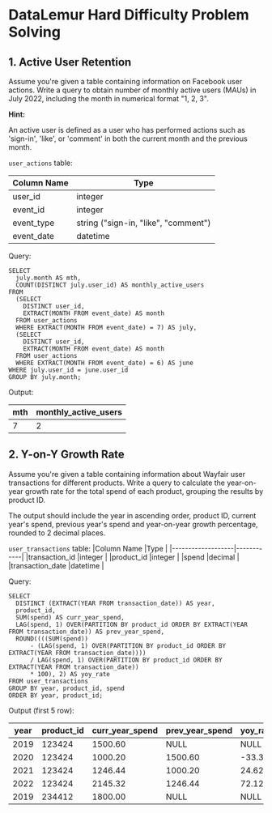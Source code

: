 # DataLemur Hard Difficulty Problem Solving

## 1. Active User Retention
Assume you're given a table containing information on Facebook user actions. Write a query to obtain number of monthly active users (MAUs) in July 2022, including the month in numerical format "1, 2, 3".

**Hint:**

An active user is defined as a user who has performed actions such as 'sign-in', 'like', or 'comment' in both the current month and the previous month.

`user_actions` table:

|Column Name	|Type                                    |
|-------------|----------------------------------------|
|user_id      |integer                                 |
|event_id     |integer                                 |
|event_type   |string ("sign-in, "like", "comment")    |
|event_date   |datetime                                |

Query:

    SELECT
      july.month AS mth,
      COUNT(DISTINCT july.user_id) AS monthly_active_users
    FROM
      (SELECT
        DISTINCT user_id,
        EXTRACT(MONTH FROM event_date) AS month
      FROM user_actions
      WHERE EXTRACT(MONTH FROM event_date) = 7) AS july,
      (SELECT
        DISTINCT user_id,
        EXTRACT(MONTH FROM event_date) AS month
      FROM user_actions
      WHERE EXTRACT(MONTH FROM event_date) = 6) AS june
    WHERE july.user_id = june.user_id
    GROUP BY july.month;

Output:

|mth	|monthly_active_users|
|-----|--------------------|
|7	  |2                   |

## 2. Y-on-Y Growth Rate
Assume you're given a table containing information about Wayfair user transactions for different products. Write a query to calculate the year-on-year growth rate for the total spend of each product, grouping the results by product ID.

The output should include the year in ascending order, product ID, current year's spend, previous year's spend and year-on-year growth percentage, rounded to 2 decimal places.

`user_transactions` table:
|Column Name        |Type        |
|-------------------|------------|
|transaction_id     |integer     |
|product_id         |integer     |
|spend              |decimal     |
|transaction_date   |datetime    |

Query:

    SELECT
      DISTINCT (EXTRACT(YEAR FROM transaction_date)) AS year,
      product_id,
      SUM(spend) AS curr_year_spend,
      LAG(spend, 1) OVER(PARTITION BY product_id ORDER BY EXTRACT(YEAR FROM transaction_date)) AS prev_year_spend,
      ROUND((((SUM(spend)) 
          - (LAG(spend, 1) OVER(PARTITION BY product_id ORDER BY EXTRACT(YEAR FROM transaction_date)))) 
          / LAG(spend, 1) OVER(PARTITION BY product_id ORDER BY EXTRACT(YEAR FROM transaction_date)) 
          * 100), 2) AS yoy_rate
    FROM user_transactions
    GROUP BY year, product_id, spend
    ORDER BY year, product_id;

Output (first 5 row):

|year    |product_id    |curr_year_spend    |prev_year_spend    |yoy_rate    |
|--------|--------------|-------------------|-------------------|------------|
|2019    |123424        |1500.60            |NULL               |NULL        |
|2020    |123424        |1000.20            |1500.60            |-33.35      |
|2021    |123424        |1246.44            |1000.20            |24.62       |
|2022    |123424        |2145.32            |1246.44            |72.12       |
|2019    |234412        |1800.00            |NULL               |NULL        |


